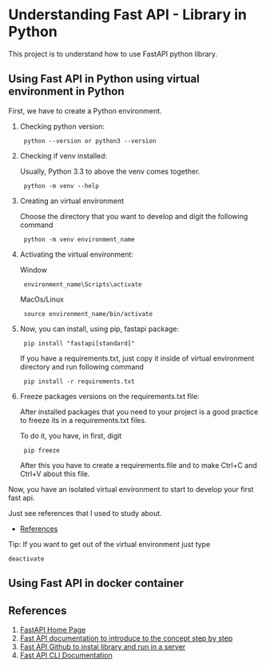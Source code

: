 # Understanding Fast API - Library in Python
This project is to understand how to use FastAPI python library.

## Using Fast API in Python using virtual environment in Python
First, we have to create a Python environment.

1. Checking python version:

        python --version or python3 --version

2. Checking if venv installed:

    Usually, Python 3.3 to above the venv comes together.

        python -m venv --help

3. Creating an virtual environment

    Choose the directory that you want to develop and digit the following command

        python -m venv environment_name

4. Activating the virtual environment:

    Window

        environment_name\Scripts\activate

    MacOs/Linux

        source environment_name/bin/activate

5. Now, you can install, using pip, fastapi package:

        pip install "fastapi[standard]"

    If you have a requirements.txt, just copy it inside of virtual environment directory and run following command

        pip install -r requirements.txt

6. Freeze packages versions on the requirements.txt file:

    After installed packages that you need to your project is a good practice to freeze its in a requirements.txt files.

    To do it, you have, in first, digit

        pip freeze

    After this you have to create a requirements.file and to make Ctrl+C and Ctrl+V about this file.

Now, you have an isolated virtual environment to start to develop your first fast api.

Just see references that I used to study about.

- [References](#references)

Tip: If you want to get out of the virtual environment just type

    deactivate

## Using Fast API in docker container

## References

1. [FastAPI Home Page][1]
2. [Fast API documentation to introduce to the concept step by step][2]
3. [Fast API Github to instal library and run in a server][3]
4. [Fast API CLI Documentation][4]

[1]: https://fastapi.tiangolo.com/

[2]: https://fastapi.tiangolo.com/python-types/#type-hints-in-fastapi

[3]: https://github.com/fastapi/fastapi?tab=readme-ov-file#example-upgrade

[4]: https://fastapi.tiangolo.com/fastapi-cli/

